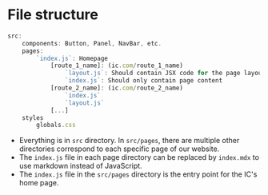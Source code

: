# File structure

```js
src:  
    components: Button, Panel, NavBar, etc.  
    pages:  
        `index.js`: Homepage  
            [route_1_name]: (ic.com/route_1_name)  
                `layout.js`: Should contain JSX code for the page layout  
                `index.js`: Should only contain page content  
            [route_2_name]: (ic.com/route_2_name)  
                `index.js`  
                `layout.js`  
            [...]  
    styles  
        globals.css  
```

- Everything is in `src` directory. In `src/pages`, there are multiple other directories correspond to each specific page of our website. 
- The `index.js` file in each page directory can be replaced by `index.mdx` to use markdown instead of JavaScript.
- The `index.js` file in the `src/pages` directory is the entry point for the IC's home page.

 
